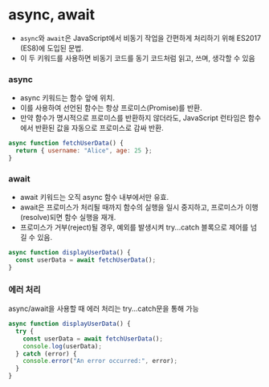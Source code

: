 # async, await

- `async`와 `await`은 JavaScript에서 비동기 작업을 간편하게 처리하기 위해 ES2017 (ES8)에 도입된 문법.
- 이 두 키워드를 사용하면 비동기 코드를 동기 코드처럼 읽고, 쓰며, 생각할 수 있음

### async

- async 키워드는 함수 앞에 위치.
- 이를 사용하여 선언된 함수는 항상 프로미스(Promise)를 반환.
- 만약 함수가 명시적으로 프로미스를 반환하지 않더라도, JavaScript 런타임은 함수에서 반환된 값을 자동으로 프로미스로 감싸 반환.

```js
async function fetchUserData() {
  return { username: "Alice", age: 25 };
}
```

### await

- await 키워드는 오직 async 함수 내부에서만 유효.
- await은 프로미스가 처리될 때까지 함수의 실행을 일시 중지하고, 프로미스가 이행(resolve)되면 함수 실행을 재개.
- 프로미스가 거부(reject)될 경우, 예외를 발생시켜 try...catch 블록으로 제어를 넘길 수 있음.

```js
async function displayUserData() {
  const userData = await fetchUserData();
}
```

### 에러 처리

async/await을 사용할 때 에러 처리는 try...catch문을 통해 가능

```js
async function displayUserData() {
  try {
    const userData = await fetchUserData();
    console.log(userData);
  } catch (error) {
    console.error("An error occurred:", error);
  }
}
```
